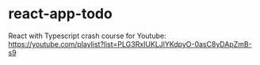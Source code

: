 # react-app-todo
React with Typescript crash course for Youtube: https://youtube.com/playlist?list=PLG3RxIUKLJlYKdpyO-0asC8yDApZmB-s9
